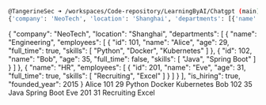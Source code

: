 ```sh
@TangerineSec ➜ /workspaces/Code-repository/LearningByAI/Chatgpt (main) $ pn read_json.py 
{'company': 'NeoTech', 'location': 'Shanghai', 'departments': [{'name': 'Engineering', 'employees': [{'id': 101, 'name': 'Alice', 'age': 29, 'full_time': True, 'skills': ['Python', 'Docker', 'Kubernetes']}, {'id': 102, 'name': 'Bob', 'age': 35, 'full_time': False, 'skills': ['Java', 'Spring Boot']}]}, {'name': 'HR', 'employees': [{'id': 201, 'name': 'Eve', 'age': 31, 'full_time': True, 'skills': ['Recruiting', 'Excel']}]}], 'is_hiring': True, 'founded_year': 2015}
```
{
    "company": "NeoTech",
    "location": "Shanghai",
    "departments": [
        {
            "name": "Engineering",
            "employees": [
                {
                    "id": 101,
                    "name": "Alice",
                    "age": 29,
                    "full_time": true,
                    "skills": [
                        "Python",
                        "Docker",
                        "Kubernetes"
                    ]
                },
                {
                    "id": 102,
                    "name": "Bob",
                    "age": 35,
                    "full_time": false,
                    "skills": [
                        "Java",
                        "Spring Boot"
                    ]
                }
            ]
        },
        {
            "name": "HR",
            "employees": [
                {
                    "id": 201,
                    "name": "Eve",
                    "age": 31,
                    "full_time": true,
                    "skills": [
                        "Recruiting",
                        "Excel"
                    ]
                }
            ]
        }
    ],
    "is_hiring": true,
    "founded_year": 2015
}
Alice 101 29
Python
Docker
Kubernetes
Bob 102 35
Java
Spring Boot
Eve 201 31
Recruiting
Excel
